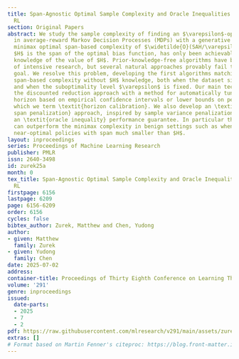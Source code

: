 ```yaml
---
title: Span-Agnostic Optimal Sample Complexity and Oracle Inequalities for Average-Reward
  RL
section: Original Papers
abstract: We study the sample complexity of finding an $\varepsilon$-optimal policy
  in average-reward Markov Decision Processes (MDPs) with a generative model. The
  minimax optimal span-based complexity of $\widetilde{O}(SAH/\varepsilon^2)$, where
  $H$ is the span of the optimal bias function, has only been achievable with prior
  knowledge of the value of $H$. Prior-knowledge-free algorithms have been the objective
  of intensive research, but several natural approaches provably fail to achieve this
  goal. We resolve this problem, developing the first algorithms matching the optimal
  span-based complexity without $H$ knowledge, both when the dataset size is fixed
  and when the suboptimality level $\varepsilon$ is fixed. Our main technique combines
  the discounted reduction approach with a method for automatically tuning the effective
  horizon based on empirical confidence intervals or lower bounds on performance,
  which we term \textit{horizon calibration}. We also develop an \textit{empirical
  span penalization} approach, inspired by sample variance penalization, which satisfies
  an \textit{oracle inequality} performance guarantee. In particular this algorithm
  can outperform the minimax complexity in benign settings such as when there exist
  near-optimal policies with span much smaller than $H$.
layout: inproceedings
series: Proceedings of Machine Learning Research
publisher: PMLR
issn: 2640-3498
id: zurek25a
month: 0
tex_title: Span-Agnostic Optimal Sample Complexity and Oracle Inequalities for Average-Reward
  RL
firstpage: 6156
lastpage: 6209
page: 6156-6209
order: 6156
cycles: false
bibtex_author: Zurek, Matthew and Chen, Yudong
author:
- given: Matthew
  family: Zurek
- given: Yudong
  family: Chen
date: 2025-07-02
address:
container-title: Proceedings of Thirty Eighth Conference on Learning Theory
volume: '291'
genre: inproceedings
issued:
  date-parts:
  - 2025
  - 7
  - 2
pdf: https://raw.githubusercontent.com/mlresearch/v291/main/assets/zurek25a/zurek25a.pdf
extras: []
# Format based on Martin Fenner's citeproc: https://blog.front-matter.io/posts/citeproc-yaml-for-bibliographies/
---
```

